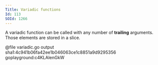 ```yaml
---
Title: Variadic functions
Id: 113
SOId: 1266
---
```


A variadic function can be called with any number of **trailing** arguments. Those elements are stored in a slice.

@file variadic.go output sha1:4c941b06fa42ee1b046063ce1c8851a9d9295356 goplayground:c4KLAlenGkW
